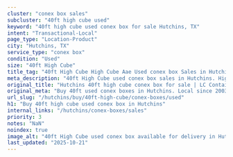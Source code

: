 ```yaml
---
cluster: "conex box sales"
subcluster: "40ft high cube used"
keyword: "40ft high cube used conex box for sale Hutchins, TX"
intent: "Transactional-Local"
page_type: "Location-Product"
city: "Hutchins, TX"
service_type: "conex box"
condition: "Used"
size: "40ft High Cube"
title_tag: "40ft High Cube High Cube Aae Used conex box Sales in Hutchins | LC Container"
meta_description: "40ft High Cube used conex box sales in Hutchins. High cube containers with extra height. Fast delivery, competitive pricing. Serving conex boxes area. Quote ID: CD3. Call (214) 524-4168 for your free quote today."
original_title: "Hutchins 40ft high cube conex box for sale | LC Container"
original_meta: "Buy 40ft used conex boxes in Hutchins. Local since 2003. New & used inventory. Fast delivery. Get your free quote — call (214) 524-4168 today."
url_slug: "/hutchins/buy/40ft-high-cube/conex-boxes/used"
h1: "Buy 40ft high cube used conex box in Hutchins"
internal_links: "/hutchins/conex-boxes/sales"
priority: 3
notes: "NaN"
noindex: true
image_alt: "40ft High Cube used conex box available for delivery in Hutchins"
last_updated: "2025-10-21"
---
```


<!-- TODO: Add unique city/inventory copy, images, and internal links here. -->
